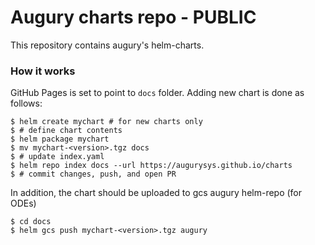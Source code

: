 # Augury charts repo - PUBLIC

This repository contains augury's helm-charts.

### How it works

GitHub Pages is set to point to `docs` folder.
Adding new chart is done as follows:

```console
$ helm create mychart # for new charts only
$ # define chart contents
$ helm package mychart
$ mv mychart-<version>.tgz docs
$ # update index.yaml
$ helm repo index docs --url https://augurysys.github.io/charts
$ # commit changes, push, and open PR
```
In addition, the chart should be uploaded to gcs augury helm-repo (for ODEs)
```
$ cd docs
$ helm gcs push mychart-<version>.tgz augury
```
